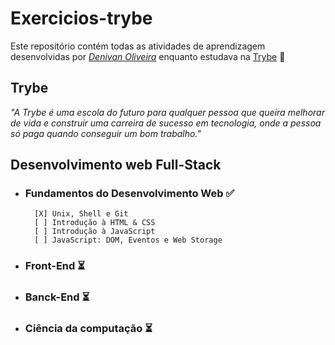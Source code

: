 # Exercicios-trybe


Este repositório contém todas as atividades de aprendizagem desenvolvidas por _[Denivan Oliveira](https://www.linkedin.com/in/denivan-oliveira-237a66249/)_ enquanto estudava na [Trybe](https://www.betrybe.com/) 🚀

## Trybe
_"A Trybe é uma escola do futuro para qualquer pessoa que queira melhorar de vida e construir uma carreira de sucesso em tecnologia, onde a pessoa só paga quando conseguir um bom trabalho."_

## Desenvolvimento web Full-Stack 

- ### Fundamentos do Desenvolvimento Web ✅
        [X] Unix, Shell e Git
        [ ] Introdução à HTML & CSS
        [ ] Introdução à JavaScript
        [ ] JavaScript: DOM, Eventos e Web Storage
        
- ### Front-End ⏳

- ### Banck-End ⏳

- ### Ciência da computação ⏳


